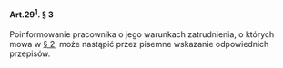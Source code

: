 #### Art.29<sup>1</sup>. § 3

Poinformowanie pracownika o jego warunkach zatrudnienia, o których mowa w [§ 2](./art_29_1-2.md), może nastąpić przez pisemne wskazanie odpowiednich przepisów.